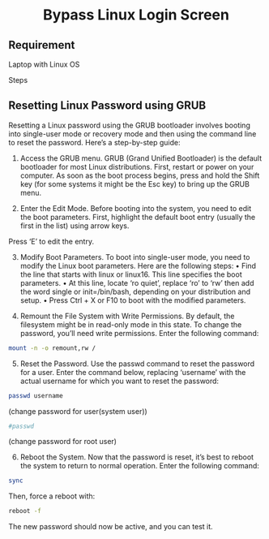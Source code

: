 <h1 align="center">Bypass Linux Login Screen</h1>

## Requirement

Laptop with Linux OS

Steps

## Resetting Linux Password using GRUB

Resetting a Linux password using the GRUB bootloader involves booting into single-user mode or recovery mode and then using the command line to reset the password. Here’s a step-by-step guide:

1. Access the GRUB menu. GRUB (Grand Unified Bootloader) is the default bootloader for most Linux distributions. First, restart or power on your computer.  As soon as the boot process begins, press and hold the Shift key (for some systems it might be the Esc key) to bring up the GRUB menu.

2. Enter the Edit Mode. Before booting into the system, you need to edit the boot parameters. First, highlight the default boot entry (usually the first in the list) using arrow keys. 

Press ‘E’ to edit the entry.

3. Modify Boot Parameters. To boot into single-user mode, you need to modify the Linux boot parameters. Here are the following steps:
• Find the line that starts with linux or linux16. This line specifies the boot parameters.
• At this line, locate ‘ro quiet’, replace ‘ro’ to ‘rw’ then add the word single or init=/bin/bash, depending on your distribution and setup.
• Press Ctrl + X or F10 to boot with the modified parameters.

4. Remount the File System with Write Permissions. By default, the filesystem might be in read-only mode in this state. To change the password, you’ll need write permissions. Enter the following command:

```bash
mount -n -o remount,rw /
```

5. Reset the Password. Use the passwd command to reset the password for a user. Enter the command below, replacing ‘username’ with the actual username for which you want to reset the password:

```bash
passwd username
```
(change password for user(system user))

```bash
#passwd
```
(change password for root user)

6. Reboot the System. Now that the password is reset, it’s best to reboot the system to return to normal operation. Enter the following command:
```bash
sync
```

Then, force a reboot with:
```bash
reboot -f
```

The new password should now be active, and you can test it.
